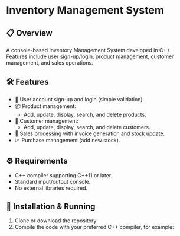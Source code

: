 # Inventory Management System

## 📋 Overview
A console-based Inventory Management System developed in C++.  
Features include user sign-up/login, product management, customer management, and sales operations.

## 🛠️ Features
- 👤 User account sign-up and login (simple validation).
- 📦 Product management:
  - Add, update, display, search, and delete products.
- 👥 Customer management:
  - Add, update, display, search, and delete customers.
- 🛒 Sales processing with invoice generation and stock update.
- 📈 Purchase management (add new stock).

## ⚙️ Requirements
- C++ compiler supporting C++11 or later.
- Standard input/output console.
- No external libraries required.

## 🚀 Installation & Running
1. Clone or download the repository.
2. Compile the code with your preferred C++ compiler, for example:
